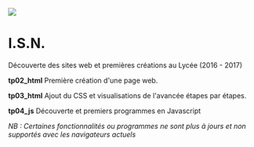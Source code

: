 ![](https://img.shields.io/badge/M.%C3%A0.j.-2017-informational)

# I.S.N.
Découverte des sites web et premières créations au Lycée (2016 - 2017)

**tp02_html**
Première création d'une page web.

**tp03_html**
Ajout du CSS et visualisations de l'avancée étapes par étapes.

**tp04_js**
Découverte et premiers programmes en Javascript

*NB : Certaines fonctionnalités ou programmes ne sont plus à jours et non supportés avec les navigateurs actuels*
